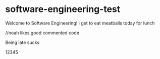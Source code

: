 # software-engineering-test









Welcome to Software Engineering!
i get to eat meatballs today for lunch


//noah likes good commented code

Being late sucks

12345